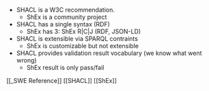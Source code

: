 - SHACL is a W3C recommendation.
	- ShEx is a community project
- SHACL has a single syntax (RDF)
	- ShEx has 3: ShEx R|C|J (RDF, JSON-LD)
- SHACL is extensible via SPARQL contraints
	- ShEx is customizable but not extensible
- SHACL provides validation result vocabulary (we know what went wrong)
	- ShEx result is only pass/fail

[[_SWE Reference]]
[[SHACL]]
[[ShEx]]